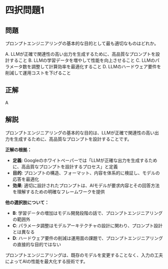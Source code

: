 # 四択問題1

## 問題
プロンプトエンジニアリングの基本的な目的として最も適切なものはどれか。

A. LLMが正確で関連性の高い出力を生成するために、高品質なプロンプトを設計すること
B. LLMの学習データを増やして性能を向上させること
C. LLMのパラメータ数を調整して計算効率を最適化すること
D. LLMのハードウェア要件を削減して運用コストを下げること

## 正解
A

## 解説
プロンプトエンジニアリングの基本的な目的は、LLMが正確で関連性の高い出力を生成するために、高品質なプロンプトを設計することです。

**正解の根拠：**
- **定義**: Googleのホワイトペーパーでは「LLMが正確な出力を生成するために、高品質なプロンプトを設計するプロセス」と定義
- **目的**: プロンプトの構造、フォーマット、内容を体系的に検証し、モデルの応答を最適化
- **効果**: 適切に設計されたプロンプトは、AIモデルが要求内容とその回答方法を理解するための明確なフレームワークを提供

**他の選択肢について：**
- **B**: 学習データの増加はモデル開発段階の話で、プロンプトエンジニアリングの範囲外
- **C**: パラメータ調整はモデルアーキテクチャの設計に関わり、プロンプト設計とは異なる
- **D**: ハードウェア要件の削減は運用面の課題で、プロンプトエンジニアリングの直接的な目的ではない

プロンプトエンジニアリングは、既存のモデルを変更することなく、入力の工夫によってAIの性能を最大化する技術です。 